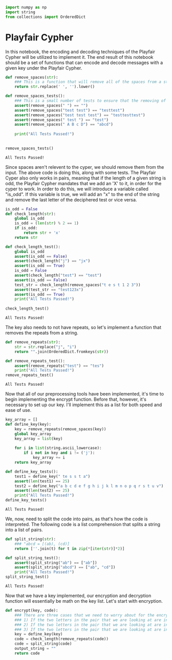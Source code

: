 

```python
import numpy as np
import string
from collections import OrderedDict
```

# Playfair Cypher

In this notebook, the encoding and decoding techniques of the Playfair Cypher will be utilized to implement it. The end result of this notebook should be a set of functions that can encode and decode messages with a given key under the Playfair Cypher. 


```python
def remove_spaces(str):
    ### This is a function that will remove all of the spaces from a string. 
    return str.replace(' ', '').lower()
```


```python
def remove_spaces_tests():
    ### This is a small number of tests to ensure that the removing of spaces works properly
    assert(remove_spaces(" ") == "")
    assert(remove_spaces("test test") == "testtest")
    assert(remove_spaces("test test test") == "testtesttest")
    assert(remove_spaces(" test ") == "test")
    assert(remove_spaces(" A B c D") == "abcd")
    
    print("All Tests Passed!")
    
    
remove_spaces_tests()
```

    All Tests Passed!


Since spaces aren't relevent to the cyper, we should remove them from the input. The above code is doing this, along with some tests. The Playfair Cyper also only works in pairs, meaning that if the length of a given string is odd, the Playfair Cypher mandates that we add an 'X' to it, in order for the cyper to work. In order to do this, we will introduce a variable called "is_odd". If this variable is true, we will add an "x" to the end of the string and remove the last letter of the deciphered test or vice versa. 


```python
is_odd = False
def check_length(str):
    global is_odd
    is_odd = (len(str) % 2 == 1)
    if is_odd:
        return str + 'x'
    return str
```


```python
def check_length_test():
    global is_odd
    assert(is_odd == False)
    assert(check_length("j") == "jx")
    assert(is_odd == True)
    is_odd = False
    assert(check_length("test") == "test")
    assert(is_odd == False)
    test_str = check_length(remove_spaces("t e s t 1 2 3"))
    assert(test_str == "test123x")
    assert(is_odd == True)
    print("All Tests Passed!")
    
check_length_test()
```

    All Tests Passed!


The key also needs to not have repeats, so let's implement a function that removes the repeats from a string. 


```python
def remove_repeats(str):
    str = str.replace("j", "i")
    return "".join(OrderedDict.fromkeys(str))
```


```python
def remove_repeats_test():
    assert(remove_repeats("test") == "tes")
    print("All Tests Passed!")
remove_repeats_test()
```

    All Tests Passed!


Now that all of our preprocessing tools have been implemented, it's time to begin implementing the encrypt function. Before that, however, it's necessary to set up our key. I'll implement this as a list for both speed and ease of use. 


```python
key_array = []
def define_key(key):
    key = remove_repeats(remove_spaces(key))
    global key_array
    key_array = list(key)
    
    for i in list(string.ascii_lowercase):
        if i not in key and i != ('j'):
            key_array += i
    return key_array
```


```python
def define_key_tests():
    test1 = define_key(" te s s t a")
    assert(len(test1) == 25)
    test2 = define_key("a b c d e f g h i j k l m n o p q r s t u v")
    assert(len(test2) == 25)
    print("All Tests Passed!")
define_key_tests()
```

    All Tests Passed!


We, now, need to split the code into pairs, as that's how the code is interpreted. The following code is a list comprehension that splits a string into a list of pairs.


```python
def split_string(str):
    ### "abcd = [(ab), (cd)]
    return [''.join(t) for t in zip(*[iter(str)]*2)]
```


```python
def split_string_test():
    assert(split_string("ab") == ["ab"])
    assert(split_string("abcd") == ["ab", "cd"])
    print("All Tests Passed!")
split_string_test()
```

    All Tests Passed!


Now that we have a key implemented, our encryption and decryption function will essentially be math on the key list. Let's start with encryption. 


```python
def encrypt(key, code): 
    ### There are three cases that we need to worry about for the encrypt function. 
    ### 1) If the two letters in the pair that we are looking at are in the same column
    ### 2) If the two letters in the pair that we are looking at are in the same row
    ### 3) If the two letters in the pair that we are looking at are in different rows/columns and we need to draw a box
    key = define_key(key)
    code = check_length(remove_repeats(code))
    code = split_string(code)
    output_string = ""
    return code

    
```
